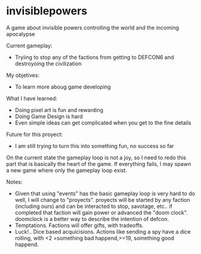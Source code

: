 # invisiblepowers
A game about invisible powers controlling the world and the incoming apocalypse

Current gameplay:
 - Tryiing to stop any of the factions from getting to DEFCON6 and destroyoing the civilization

My objetives:
 - To learn more aboug game developing 

What I have learned:
 - Doing pixel art is fun and rewarding
 - Doing Game Design is hard 
 - Even simple ideas can get complicated when you get to the fine details 

Future for this proyect:
 - I am still trying to turn this into something fun, no success so far

On the current state the gameplay loop is not a joy,  so I need to redo this part that is basically the heart of the game. If everything fails, I may spawn a new game where only the gameplay loop exist.   

Notes: 
 - Given that using "events" has the basic gameplay loop is very hard to do well,  I will change to "proyects".  proyects will be started by any faction (including ours) and can be interacted to stop, savotage, etc..  if completed that faction will gain power or advanced the "doom clock".  doomclock is a better way to describe the intention of defcon.
 - Temptations.  Factions will offer gifts, with tradeoffs.
 - Luck!.. Dice based acquicisions. Actions like sending a spy have a dice rolling, with <2 =something bad happend,>=19, something good happend.
